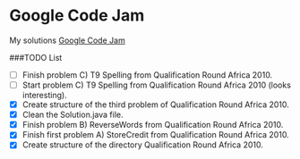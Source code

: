 # Google Code Jam
My solutions [Google Code Jam](https://code.google.com/codejam)

###TODO List

- [ ] Finish problem C) T9 Spelling from Qualification Round Africa 2010.
- [ ] Start problem C) T9 Spelling from Qualification Round Africa 2010 (looks interesting).
- [x] Create structure of the third problem of Qualification Round Africa 2010.
- [x] Clean the Solution.java file.
- [x] Finish problem B) ReverseWords from Qualification Round Africa 2010.
- [x] Finish first problem A) StoreCredit from Qualification Round Africa 2010.
- [x] Create structure of the directory Qualification Round Africa 2010.
